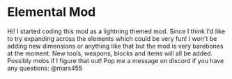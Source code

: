 # Elemental Mod

Hi!
I started coding this mod as a lightning themed mod.
Since I think I'd like to try expanding across the elements which could be very fun!
I won't be adding new dimensions or anything like that but the mod is very barebones at the moment.
New tools, weapons, blocks and items will all be added. Possibly mobs if I figure that out!
Pop me a message on discord if you have any questions: @mars455
 
